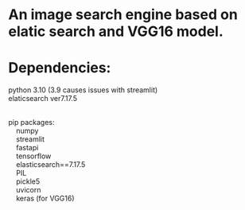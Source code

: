 # An image search engine based on elatic search and VGG16 model.
# Dependencies:
python 3.10 (3.9 causes issues with streamlit) <br />
elaticsearch ver7.17.5 <br />
<br />

pip packages: <br />
&nbsp;&nbsp;&nbsp;&nbsp;numpy <br />
&nbsp;&nbsp;&nbsp;&nbsp;streamlit <br />
&nbsp;&nbsp;&nbsp;&nbsp;fastapi <br />
&nbsp;&nbsp;&nbsp;&nbsp;tensorflow <br />
&nbsp;&nbsp;&nbsp;&nbsp;elasticsearch==7.17.5 <br />
&nbsp;&nbsp;&nbsp;&nbsp;PIL <br />
&nbsp;&nbsp;&nbsp;&nbsp;pickle5 <br />
&nbsp;&nbsp;&nbsp;&nbsp;uvicorn <br />
&nbsp;&nbsp;&nbsp;&nbsp;keras (for VGG16) <br />
